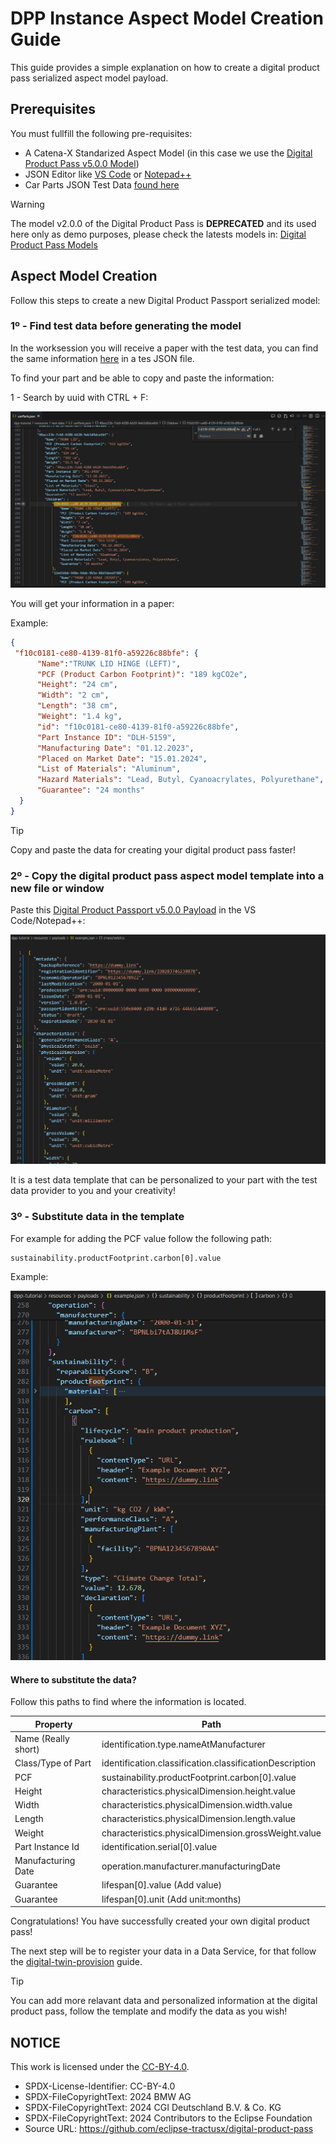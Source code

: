 <!--
#######################################################################

Tractus-X - Digital Product Pass Application 

Copyright (c) 2024 BMW AG
Copyright (c) 2024 CGI Deutschland B.V. & Co. KG
Copyright (c) 2024 Contributors to the Eclipse Foundation

See the NOTICE file(s) distributed with this work for additional
information regarding copyright ownership.

This work is made available under the terms of the
Creative Commons Attribution 4.0 International (CC-BY-4.0) license,
which is available at
https://creativecommons.org/licenses/by/4.0/legalcode.

SPDX-License-Identifier: CC-BY-4.0

#######################################################################
-->

# DPP Instance Aspect Model Creation Guide

This guide provides a simple explanation on how to create a digital product pass serialized aspect model payload.

## Prerequisites

You must fullfill the following pre-requisites:

- A Catena-X Standarized Aspect Model (in this case we use the [Digital Product Pass v5.0.0 Model](https://github.com/eclipse-tractusx/sldt-semantic-models/tree/main/io.catenax.generic.digital_product_passport/5.0.0))
- JSON Editor like [VS Code](https://code.visualstudio.com/) or [Notepad++](https://notepad-plus-plus.org/downloads/)
- Car Parts JSON Test Data [found here](./resources/test-data/carParts.json)

>[!WARNING]
>
> The model v2.0.0 of the Digital Product Pass is **DEPRECATED** and its used here only as demo purposes, please check the latests models in: [Digital Product Pass Models](https://github.com/eclipse-tractusx/sldt-semantic-modelstree/main/io.catenax.generic.digital_product_passport)


## Aspect Model Creation

Follow this steps to create a new Digital Product Passport serialized model:

### 1º - Find test data before generating the model

In the worksession you will receive a paper with the test data, you can find the same information [here](./resources/test-data/carParts.json) in a tes JSON file.

To find your part and be able to copy and paste the information:

1 - Search by uuid with CTRL + F:

![search id](./resources/screenshots/idsearch.png)

You will get your information in a paper:

Example:

```json
{
 "f10c0181-ce80-4139-81f0-a59226c88bfe": {
      "Name":"TRUNK LID HINGE (LEFT)",
      "PCF (Product Carbon Footprint)": "189 kgCO2e",
      "Height": "24 cm",
      "Width": "2 cm",
      "Length": "38 cm",
      "Weight": "1.4 kg",
      "id": "f10c0181-ce80-4139-81f0-a59226c88bfe",
      "Part Instance ID": "DLH-5159",
      "Manufacturing Date": "01.12.2023",
      "Placed on Market Date": "15.01.2024",
      "List of Materials": "Aluminum",
      "Hazard Materials": "Lead, Butyl, Cyanoacrylates, Polyurethane",
      "Guarantee": "24 months"
  }
}

```

> [!TIP]
> Copy and paste the data for creating your digital product pass faster!



### 2º - Copy the digital product pass aspect model template into a new file or window

Paste this [Digital Product Passport v5.0.0 Payload](./resources/payloads/example.json) in the VS Code/Notepad++:

![DPP Example](./resources/screenshots/dpp-example.png)

It is a test data template that can be personalized to your part with the test data provider to you and your creativity!

### 3º - Substitute data in the template

For example for adding the PCF value follow the following path:

```text
sustainability.productFootprint.carbon[0].value
```

Example:

![PCF](./resources/screenshots/pcf-update.png)

#### Where to substitute the data?

Follow this paths to find where the information is located.

| Property | Path |
| -------- | ----- |
| Name (Really short) | identification.type.nameAtManufacturer |
| Class/Type of Part | identification.classification.classificationDescription |
| PCF | sustainability.productFootprint.carbon[0].value |
|Height| characteristics.physicalDimension.height.value |
|Width| characteristics.physicalDimension.width.value|
|Length| characteristics.physicalDimension.length.value|
|Weight| characteristics.physicalDimension.grossWeight.value|
|Part Instance Id | identification.serial[0].value |
|Manufacturing Date |operation.manufacturer.manufacturingDate |
| Guarantee | lifespan[0].value (Add value) |
| Guarantee | lifespan[0].unit (Add unit:months) |

Congratulations! You have successfully created your own digital product pass!

The next step will be to register your data in a Data Service, for that follow the [digital-twin-provision](./digital-twin-provision.md) guide.

> [!TIP]
> You can add more relavant data and personalized information at the digital product pass, follow the template and modify the data as you wish!

## NOTICE

This work is licensed under the [CC-BY-4.0](https://creativecommons.org/licenses/by/4.0/legalcode).

- SPDX-License-Identifier: CC-BY-4.0
- SPDX-FileCopyrightText: 2024 BMW AG
- SPDX-FileCopyrightText: 2024 CGI Deutschland B.V. & Co. KG
- SPDX-FileCopyrightText: 2024 Contributors to the Eclipse Foundation
- Source URL: https://github.com/eclipse-tractusx/digital-product-pass
